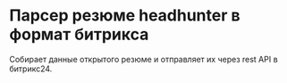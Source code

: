 # Парсер резюме headhunter в формат битрикса

Собирает данные открытого резюме и отправляет их через rest API в битрикс24.
